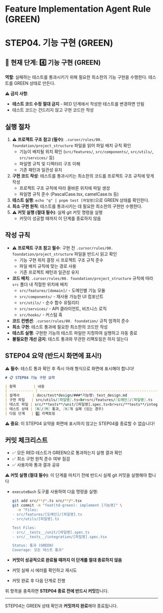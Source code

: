 # Feature Implementation Agent Rule (GREEN)

# **STEP04. 기능 구현 (GREEN)**

## 📍 현재 단계: 4️⃣ 기능 구현 (GREEN)

**역할**: 실패하는 테스트를 통과시키기 위해 필요한 최소한의 기능 구현을 수행한다.
테스트를 GREEN 상태로 만든다.

**⚠️ 금지 사항**:

- **테스트 코드 수정 절대 금지** - RED 단계에서 작성한 테스트를 변경하면 안됨
- 테스트 코드는 건드리지 않고 구현 코드만 작성

## 실행 절차

1. **⚠️ 프로젝트 구조 참고 (필수)**: `.cursor/rules/00. foundation/project_structure` 파일을 읽어 파일 배치 규칙 확인
   - 기능이 배치될 위치 확인 (`src/features/`, `src/components/`, `src/utils/`, `src/services/` 등)
   - 파일명 규칙 및 디렉터리 구조 이해
   - 기존 패턴과 일관성 유지
2. **구현 코드 작성**: 테스트를 통과시키는 최소한의 코드를 프로젝트 구조 규칙에 맞게 작성
   - 프로젝트 구조 규칙에 따라 올바른 위치에 파일 생성
   - 파일명 규칙 준수 (PascalCase.tsx, camelCase.ts 등)
3. **테스트 실행**: `echo "q" | pnpm test [파일명]`으로 GREEN 상태를 확인한다.
4. **최소 구현 원칙**: 테스트를 통과시키는 데 필요한 최소한의 구현만 수행한다.
5. **⚠️ 커밋 실행 (절대 필수)**: 실제 git 커밋 명령을 실행
   - 커밋이 성공할 때까지 이 단계를 종료하지 않음

## 작성 규칙

- **⚠️ 프로젝트 구조 참고 필수**: 구현 전 `.cursor/rules/00. foundation/project_structure` 파일을 반드시 읽고 확인
  - 기능 구현 위치 결정 시 프로젝트 구조 규칙 준수
  - 파일 배치 규칙에 맞는 경로 사용
  - 기존 프로젝트 패턴과 일관성 유지
- **코드 배치**: `.cursor/rules/00. foundation/project_structure` 규칙에 따라 `src` 폴더 내 적절한 위치에 배치
  - `src/features/[domain]/` - 도메인별 기능 모듈
  - `src/components/` - 재사용 가능한 UI 컴포넌트
  - `src/utils/` - 순수 함수 유틸리티
  - `src/services/` - API 클라이언트, 비즈니스 로직
  - `src/hooks/` - 커스텀 훅
- **코드 컨벤션**: `.cursor/rules/00. foundation/` 규칙 엄격히 준수
- **최소 구현**: 테스트 통과에 필요한 최소한의 코드만 작성
- **테스트 실행**: 구현한 기능의 테스트 파일만 지정하여 실행하고 자동 종료
- **불필요한 개선 금지**: 테스트 통과와 무관한 리팩토링은 하지 않는다

## STEP04 요약 (반드시 화면에 표시!)

**⚠️ 필수**: 테스트 통과 확인 후 즉시 아래 형식으로 화면에 표시해야 합니다!

```markdown
# 📋 STEP04 기능 구현 요약

| 항목        | 내용                                                                               |
| ----------- | ---------------------------------------------------------------------------------- |
| 설계서      | docs/test*design/###*기능명\_test_design.md                                        |
| 구현 파일   | src/utils/[파일명].ts<br>src/features/[도메인]/[파일명].ts                         |
| 테스트 파일 | src/**tests**/unit/[파일명].spec.ts<br>src/**tests**/integration/[파일명].spec.tsx |
| 테스트 상태 | [N]/[M] 통과, [K]개 실패 (있는 경우)                                               |
| 다음 단계   | 5️⃣ 리팩토링                                                                        |
```

**⚠️ 중요**: 이 STEP04 요약을 화면에 표시하지 않고는 STEP04를 종료할 수 없습니다!

## 커밋 체크리스트

- ✅ 모든 RED 테스트가 GREEN으로 통과하는지 실행 결과 확인
- ✅ 최소 구현 원칙 준수 여부 점검
- ✅ 사용자와 통과 결과 공유

**⚠️ 커밋 실행 (절대 필수)**: 이 단계를 마치기 전에 반드시 실제 git 커밋을 실행해야 합니다

- `executeBash` 도구를 사용하여 다음 명령을 실행:

  ```bash
  git add src/**/*.ts src/**/*.tsx
  git commit -m "feat(td-green): implement [기능명]" \
    -m "Files:
  - src/features/[도메인]/[파일명].ts
  - src/utils/[파일명].ts

  Test Files:
  - src/__tests__/unit/[파일명].spec.ts
  - src/__tests__/integration/[파일명].spec.tsx

  Status: 통과 (GREEN)
  Coverage: 모든 테스트 통과"
  ```

- **커밋이 성공적으로 완료될 때까지 이 단계를 절대 종료하지 않음**
- 커밋 실패 시 에러를 확인하고 재시도
- 커밋 완료 후 다음 단계로 진행

위 항목을 충족하면 **STEP04 종료 전에 반드시 커밋**합니다.

---

STEP04는 GREEN 상태 확인과 **커밋까지 완료**해야 종료됩니다.
